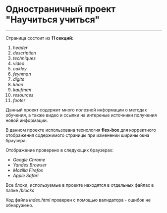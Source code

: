 # Одностраничный проект "Научиться учиться"

------
Страница состоит из **11 секций:**

1. *header*
2. *description*
3. *techniques*
4. *video*
5. *oakley*
6. *feynman*
7. *digits*
8. *khan*
9. *kaufman*
10. *resources*
11. *footer*

Данный проект содержит много полезной информации о методах обучения, а также видео и ссылки на интереные источники получения новой информации.

В данном проекте использована технология **flex-box** для корректного отображения содержимого страницы при изменении ширины окна браузера.

Отображение проверено в следующих браузерах:

* _Google Chrome_
* _Yandex Browser_
* _Mozilla Firefox_
* _Apple Safari_

Все блоки, используемые в проекте находятся в отдельных файлах в папке _/blocks_

Код файла _index.html_ проверен с помощью валидатора - ошибок не обнаружено.